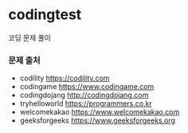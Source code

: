 # codingtest
코딩 문제 풀이

### 문제 출처
- codility https://codility.com
- codingame https://www.codingame.com
- codingdojang http://codingdojang.com
- tryhelloworld https://programmers.co.kr
- welcomekakao https://www.welcomekakao.com
- geeksforgeeks https://www.geeksforgeeks.org
